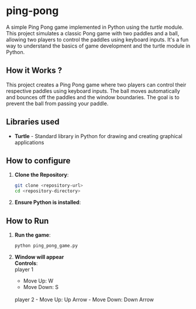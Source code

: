 # ping-pong
A simple Ping Pong game implemented in Python using the *turtle* module. This project simulates a classic Pong game with two paddles and a ball, allowing two players to control the paddles using keyboard inputs. It's a fun way to understand the basics of game development and the turtle module in Python.
## How it Works ?
This project creates a Ping Pong game where two players can control their respective paddles using keyboard inputs. The ball moves automatically and bounces off the paddles and the window boundaries. The goal is to prevent the ball from passing your paddle.

## Libraries used
- **Turtle** - Standard library in Python for drawing and creating graphical applications
## How to configure
1. **Clone the Repository**:
    ```sh
    git clone <repository-url>
    cd <repository-directory>
    ```
2. **Ensure Python is installed**:
    
## How to Run
1. **Run the game**:
    ```sh
    python ping_pong_game.py

    ```
2. **Window will appear**
   <br>
 **Controls**:
   <br>
   player 1
    - Move Up: W
    - Move Down: S

   <br>
   player 2
    - Move Up: Up Arrow
    - Move Down: Down Arrow
